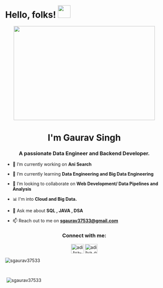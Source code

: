 # Hello, folks! <img src="https://raw.githubusercontent.com/MartinHeinz/MartinHeinz/master/wave.gif" height="40px">

<div align="center">
  <img src="https://media0.giphy.com/media/LaVp0AyqR5bGsC5Cbm/giphy.gif?cid=ecf05e47vn9td7vuarn1gvg620w0hzwh5s06mmy9vq6x4uek&rid=giphy.gif&ct=g" width="450" height="300"/>
</div>

<h1 align="center">I'm Gaurav Singh</h1>
<h3 align="center">A passionate Data Engineer and Backend Developer.</h3>

- 🔭 I’m currently working on **Ani Search**

- 🌱 I’m currently learning **Data Engineering and Big Data Engineering**

- 👯 I’m looking to collaborate on **Web Development/ Data Pipelines and Analysis**

- 📊 I'm into **Cloud and Big Data.**

- 💬 Ask me about **SQL , JAVA , DSA**

- 📫 Reach out to me on **sgaurav37533@gmail.com**

<h3 align="center">Connect with me:</h3>
<p align="center">
<a href="https://www.linkedin.com/in/sgaurav37533/" target="blank"><img align="center" src="https://raw.githubusercontent.com/rahuldkjain/github-profile-readme-generator/master/src/images/icons/Social/linked-in-alt.svg" alt="aditya-gupta-009520226" height="30" width="40" /></a>
<a href="https://twitter.com/G_GauravSingh_h" target="blank"><img align="center" src="https://upload.wikimedia.org/wikipedia/commons/4/4f/Twitter-logo.svg" alt="aditya_gupta99" height="30" width="40" /></a>
</p>


<p><img align="center" src="https://github-readme-stats.vercel.app/api/top-langs?username=sgaurav37533&show_icons=true&locale=en&layout=compact" alt="sgaurav37533" /></p>
<br>

<p>&nbsp;<img align="center" src="https://github-readme-stats.vercel.app/api?username=sgaurav37533&show_icons=true&locale=en" alt="sgaurav37533" /></p>

